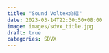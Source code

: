 ```yaml
---
title: "Sound Voltex介紹"
date: 2023-03-14T22:30:50+08:00
image: images/sdvx_title.jpg
draft: true
categories: SDVX
---
```

